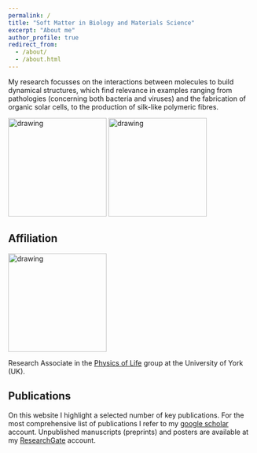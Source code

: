 ```yaml
---
permalink: /
title: "Soft Matter in Biology and Materials Science"
excerpt: "About me"
author_profile: true
redirect_from: 
  - /about/
  - /about.html
---
```


My research  focusses on the interactions between molecules to build dynamical structures, which find relevance in examples ranging from pathologies (concerning both bacteria and viruses) and the fabrication of organic solar cells, to the production of silk-like polymeric fibres.


<img src="https://charleyschaefer.github.io/files/CoverSoftMatter2018.png" alt="drawing" width="200"/> <img src="https://charleyschaefer.github.io/files/CoverSoftMatter2019.png" alt="drawing" width="200"/>

Affiliation
----

<img src="https://charleyschaefer.github.io/images/PoL-logo-tall-800x400.jpeg" alt="drawing" width="200"/>

Research Associate in the [Physics of Life](https://www.york.ac.uk/physics/research/physics-of-life/) group at the University of York (UK).

Publications
----
On this website I highlight a selected number of key publications.
For the most comprehensive list of publications I refer to my [google scholar](https://scholar.google.co.uk/citations?user=SKHIHrEAAAAJ&hl=nl) account.
Unpublished manuscripts (preprints) and posters are available at my [ResearchGate](https://www.researchgate.net/profile/Charley_Schaefer2) account.


